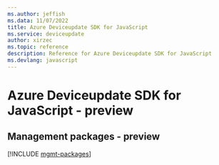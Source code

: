 ```yaml
---
ms.author: jeffish
ms.data: 11/07/2022
title: Azure Deviceupdate SDK for JavaScript
ms.service: deviceupdate
author: xirzec
ms.topic: reference
description: Reference for Azure Deviceupdate SDK for JavaScript
ms.devlang: javascript
---
```

# Azure Deviceupdate SDK for JavaScript - preview

## Management packages - preview
[!INCLUDE [mgmt-packages](deviceupdate-mgmt-index.md)]